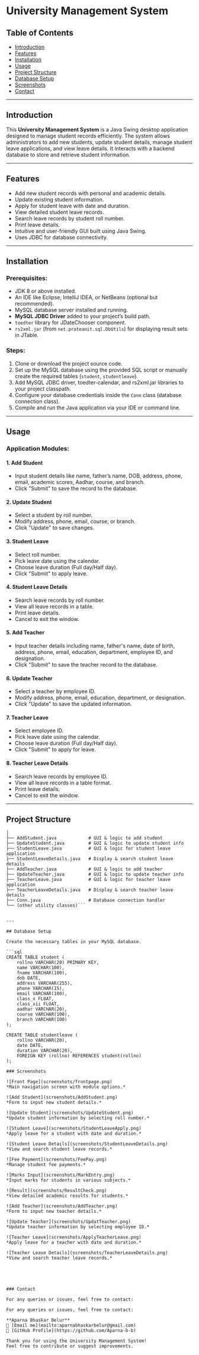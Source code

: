 # University Management System

## Table of Contents
- [Introduction](#introduction)
- [Features](#features)
- [Installation](#installation)
- [Usage](#usage)
- [Project Structure](#project-structure)
- [Database Setup](#database-setup)
- [Screenshots](#screenshots)
- [Contact](#contact)

---

## Introduction

This **University Management System** is a Java Swing desktop application designed to manage student records efficiently. The system allows administrators to add new students, update student details, manage student leave applications, and view leave details. It interacts with a backend database to store and retrieve student information.

---

## Features

- Add new student records with personal and academic details.
- Update existing student information.
- Apply for student leave with date and duration.
- View detailed student leave records.
- Search leave records by student roll number.
- Print leave details.
- Intuitive and user-friendly GUI built using Java Swing.
- Uses JDBC for database connectivity.

---

## Installation

### Prerequisites:
- JDK 8 or above installed.
- An IDE like Eclipse, IntelliJ IDEA, or NetBeans (optional but recommended).
- MySQL database server installed and running.
- **MySQL JDBC Driver** added to your project’s build path.
- `toedter` library for JDateChooser component.
- `rs2xml.jar` (from `net.proteanit.sql.DbUtils`) for displaying result sets in JTable.

### Steps:
1. Clone or download the project source code.
2. Set up the MySQL database using the provided SQL script or manually create the required tables (`student`, `studentleave`).
3. Add MySQL JDBC driver, toedter-calendar, and rs2xml.jar libraries to your project classpath.
4. Configure your database credentials inside the `Conn` class (database connection class).
5. Compile and run the Java application via your IDE or command line.

---

## Usage

### Application Modules:

#### 1. Add Student
- Input student details like name, father’s name, DOB, address, phone, email, academic scores, Aadhar, course, and branch.
- Click "Submit" to save the record to the database.

#### 2. Update Student
- Select a student by roll number.
- Modify address, phone, email, course, or branch.
- Click "Update" to save changes.

#### 3. Student Leave
- Select roll number.
- Pick leave date using the calendar.
- Choose leave duration (Full day/Half day).
- Click "Submit" to apply leave.

#### 4. Student Leave Details
- Search leave records by roll number.
- View all leave records in a table.
- Print leave details.
- Cancel to exit the window.
#### 5. Add Teacher
- Input teacher details including name, father's name, date of birth, address, phone, email, education, department, employee ID, and designation.
- Click "Submit" to save the teacher record to the database.

#### 6. Update Teacher
- Select a teacher by employee ID.
- Modify address, phone, email, education, department, or designation.
- Click "Update" to save the updated information.

#### 7. Teacher Leave
- Select employee ID.
- Pick leave date using the calendar.
- Choose leave duration (Full day/Half day).
- Click "Submit" to apply for leave.

#### 8. Teacher Leave Details
- Search leave records by employee ID.
- View all leave records in a table format.
- Print leave details.
- Cancel to exit the window.

---

## Project Structure

```university.management.system
│
├── AddStudent.java            # GUI & logic to add student
├── UpdateStudent.java         # GUI & logic to update student info
├── StudentLeave.java          # GUI & logic for student leave application
├── StudentLeaveDetails.java   # Display & search student leave details
├── AddTeacher.java            # GUI & logic to add teacher
├── UpdateTeacher.java         # GUI & logic to update teacher info
├── TeacherLeave.java          # GUI & logic for teacher leave application
├── TeacherLeaveDetails.java   # Display & search teacher leave details
├── Conn.java                  # Database connection handler
└── (other utility classes)```


---

## Database Setup

Create the necessary tables in your MySQL database.

```sql
CREATE TABLE student (
    rollno VARCHAR(20) PRIMARY KEY,
    name VARCHAR(100),
    fname VARCHAR(100),
    dob DATE,
    address VARCHAR(255),
    phone VARCHAR(15),
    email VARCHAR(100),
    class_x FLOAT,
    class_xii FLOAT,
    aadhar VARCHAR(20),
    course VARCHAR(100),
    branch VARCHAR(100)
);

CREATE TABLE studentleave (
    rollno VARCHAR(20),
    date DATE,
    duration VARCHAR(20),
    FOREIGN KEY (rollno) REFERENCES student(rollno)
);

### Screenshots

![Front Page](screenshots/frontpage.png)  
*Main navigation screen with module options.*

![Add Student](screenshots/AddStudent.png)  
*Form to input new student details.*

![Update Student](screenshots/UpdateStudent.png)  
*Update student information by selecting roll number.*

![Student Leave](screenshots/StudentLeaveApply.png)  
*Apply leave for a student with date and duration.*

![Student Leave Details](screenshots/StudentLeaveDetails.png)  
*View and search student leave records.*

![Fee Payment](screenshots/FeePay.png)  
*Manage student fee payments.*

![Marks Input](screenshots/MarkEntry.png)  
*Input marks for students in various subjects.*

![Result](screenshots/ResultCheck.png)  
*View detailed academic results for students.*

![Add Teacher](screenshots/AddTeacher.png)  
*Form to input new teacher details.*

![Update Teacher](screenshots/UpdatTeacher.png)  
*Update teacher information by selecting employee ID.*

![Teacher Leave](screenshots/ApplyTeacherLeave.png)  
*Apply leave for a teacher with date and duration.*

![Teacher Leave Details](screenshots/TeacherLeaveDetails.png)  
*View and search teacher leave records.*





### Contact

For any queries or issues, feel free to contact:

For any queries or issues, feel free to contact:

**Aparna Bhaskar Belur**  
📧 [Email me](mailto:aparnabhaskarbelur@gmail.com)  
🐙 [GitHub Profile](https://github.com/Aparna-b-b)

Thank you for using the University Management System!  
Feel free to contribute or suggest improvements.


